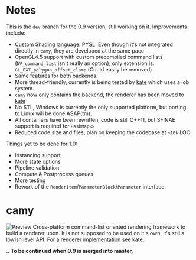# Notes
This is the `dev` branch for the 0.9 version, still working on it. Improvements include:
- Custom Shading language: [PYSL](https://github.com/sparkon/pysl). Even though it's not integrated directly in `camy`, they are developed at the same pace
- OpenGL4.5 support with custom precompiled command lists (`NV_command_list` isn't really an option), only extension is: `GL_EXT_polygon_offset_clamp` (Could easily be removed)
- Same features for both backends.
- More thread-friendly, currently is being tested by [kate](https://github.com/sparkon/kate) which uses a job system.
- `camy` now only contains the backend, the renderer has been moved to [kate](https://github.com/sparkon/kate)
- No STL, Windows is currently the only supported platform, but porting to Linux will be done ASAP(tm).
- All containers have been rewritten, code is still C++11, but SFINAE support is required for `HashMap<>`
- Reduced code size and files, plan on keeping the codebase at `~10k` LOC

Things yet to be done for 1.0:
- Instancing support 
- More state options
- Pipeline validation
- Compute & Postprocess queues
- More testing
- Rework of the `RenderItem`/`ParameterBlock`/`Parameter` interface.

# camy
![Preview](https://github.com/sparkon/camy/blob/dev-0.9/last_sample.png?raw=true)
Cross-platform command-list oriented rendering framework to build a renderer upon.
It is not supposed to be used on it's own, it's still a lowish level API.
For a renderer implementation see [kate](https://github.com/sparkon/kate).

**.. To be continued when 0.9 is merged into master.**